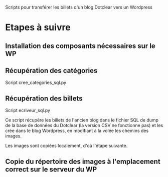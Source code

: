 Scripts pour transférer les billets d'un blog Dotclear vers un Wordpress

# Etapes à suivre

## Installation des composants nécessaires sur le WP

## Récupération des catégories
Script cree_categories_sql.py

## Récupération des billets
Script ecriveur_sql.py

Ce script récupère les billets de l'ancien blog dans le fichier SQL de dump de la base de données du Dotclear (la version CSV ne fonctionne pas) et les crée dans le blog Wordpress, en modifiant à la volée les chemins des images.

Les images sont copiées localement, d'où l'étape suivante.

## Copie du répertoire des images à l'emplacement correct sur le serveur du WP
